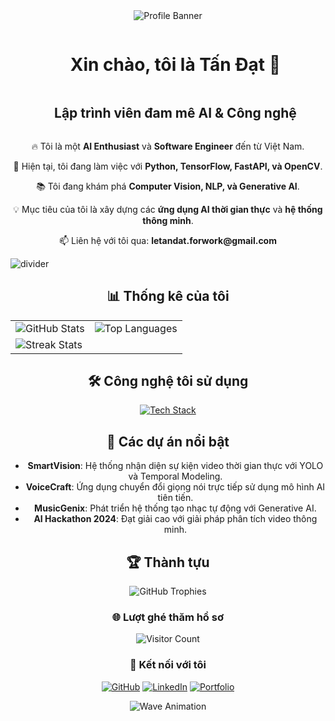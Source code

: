 <!-- Profile Banner -->
<div align="center">
  <img src="https://capsule-render.vercel.app/api?type=waving&color=gradient&height=200&section=header&text=L%C3%AA%20T%E1%BA%A5n%20%C4%90%E1%BA%A1t%20%F0%9F%9A%80&fontSize=36&animation=fadeIn&fontColor=ffffff" alt="Profile Banner"/>
</div>

<!-- Introduction Section -->
<div align="center" id="user-content-toc">
  <ul align="center">
    <summary><h1 style="display: inline-block">Xin chào, tôi là Tấn Đạt 👋</h1></summary>
    <summary><h2 style="display: inline-block">Lập trình viên đam mê AI & Công nghệ</h2></summary>
  </ul>
</div>

<!-- About Me -->
<div align="center">
  <p>🔥 Tôi là một <b>AI Enthusiast</b> và <b>Software Engineer</b> đến từ Việt Nam.</p>
  <p>🌟 Hiện tại, tôi đang làm việc với <b>Python, TensorFlow, FastAPI, và OpenCV</b>.</p>
  <p>📚 Tôi đang khám phá <b>Computer Vision, NLP, và Generative AI</b>.</p>
  <p>💡 Mục tiêu của tôi là xây dựng các <b>ứng dụng AI thời gian thực</b> và <b>hệ thống thông minh</b>.</p>
  <p>📫 Liên hệ với tôi qua: <b>letandat.forwork@gmail.com</b></p>
</div>

<!-- Horizontal Divider -->
<img src="https://user-images.githubusercontent.com/73097560/115834477-dbab4500-a447-11eb-908a-139a6edaec5c.gif" alt="divider">

<!-- Stats & Languages Section -->
<div align="center">
  <h2>📊 Thống kê của tôi</h2>
  <table align="center">
    <tr>
      <td>
        <img src="https://github-readme-stats.vercel.app/api?username=letandat1806&theme=tokyonight&show_icons=true&count_private=true" alt="GitHub Stats"/>
      </td>
      <td>
        <img src="https://github-readme-stats.vercel.app/api/top-langs/?username=letandat1806&theme=tokyonight&layout=compact&langs_count=8" alt="Top Languages"/>
      </td>
    </tr>
    <tr>
      <td colspan="2">
        <img src="https://github-readme-streak-stats.herokuapp.com/?user=letandat1806&theme=tokyonight&hide_border=true" alt="Streak Stats"/>
      </td>
    </tr>
  </table>
</div>

<!-- Technologies Section -->
<div align="center">
  <h2>🛠️ Công nghệ tôi sử dụng</h2>
  <p>
    <a href="https://skillicons.dev">
      <img src="https://skillicons.dev/icons?i=python,tensorflow,fastapi,opencv,git,docker,aws,linux,cpp,vscode,github&perline=8" alt="Tech Stack"/>
    </a>
  </p>
</div>

<!-- Projects Section -->
<div align="center">
  <h2>📂 Các dự án nổi bật</h2>
  <ul>
    <li><b>SmartVision</b>: Hệ thống nhận diện sự kiện video thời gian thực với YOLO và Temporal Modeling.</li>
    <li><b>VoiceCraft</b>: Ứng dụng chuyển đổi giọng nói trực tiếp sử dụng mô hình AI tiên tiến.</li>
    <li><b>MusicGenix</b>: Phát triển hệ thống tạo nhạc tự động với Generative AI.</li>
    <li><b>AI Hackathon 2024</b>: Đạt giải cao với giải pháp phân tích video thông minh.</li>
  </ul>
</div>

<!-- Achievements Section -->
<div align="center">
  <h2>🏆 Thành tựu</h2>
  <p>
    <img src="https://github-profile-trophy.vercel.app/?username=letandat1806&theme=onedark&no-frame=true&column=4" alt="GitHub Trophies"/>
  </p>
</div>

<!-- Visitor Counter -->
<div align="center">
  <h3>🌐 Lượt ghé thăm hồ sơ</h3>
  <img src="https://profile-counter.glitch.me/letandat1806/count.svg" alt="Visitor Count"/>
</div>

<!-- Connect Section -->
<div align="center">
  <h3>🤝 Kết nối với tôi</h3>
  <p>
    <a href="https://github.com/letandat1806"><img src="https://img.shields.io/badge/GitHub-%2312100E.svg?&style=for-the-badge&logo=github&logoColor=white" alt="GitHub"/></a>
    <a href="https://www.linkedin.com/in/letandat1806/"><img src="https://img.shields.io/badge/LinkedIn-%230A66C2.svg?&style=for-the-badge&logo=linkedin&logoColor=white" alt="LinkedIn"/></a>
    <a href="https://letandat.id.vn/"><img src="https://img.shields.io/badge/Portfolio-%23000000.svg?&style=for-the-badge&logo=firefox&logoColor=white" alt="Portfolio"/></a>
  </p>
</div>

<!-- Footer Animation -->
<div align="center">
  <img src="https://github.com/1999AZZAR/1999AZZAR/blob/readme/resources/wave-snake.svg" alt="Wave Animation"/>
</div>
